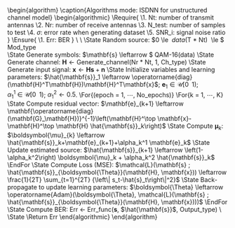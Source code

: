 \begin{algorithm}
\caption{Algorithms mode: ISDNN for unstructured channel model}
\begin{algorithmic}
\Require{ 
    \\1. Nt: number of transmit antennas
    \\2. Nr: number of receive antennas
    \\3. N\_test: number of samples to test
    \\4. $\sigma$: error rate when generating dataset
    \\5. SNR\_i: signal noise ratio
}
\Ensure{
    \\1. Err: BER
}
\\ \\
\State Random source: $0 \le $~data($T * Nt$)~$ \le $ Mod\_type   
\State Generate symbols:  $\mathbf{s} \leftarrow $ QAM-16(data) 
\State Generate channel: $\mathbf{H} \leftarrow \text{Generate\_channel(Nr * Nt, 1, Ch\_type)}$
\State Generate input signal: $\mathbf{x} \leftarrow \mathbf{H} \mathbf{s} + \mathbf{n}$
\State Initialize variables and learning parameters: $\hat{\mathbf{s}}_1 \leftarrow \operatorname{diag}(\mathbf{H}^T\mathbf{H})\mathbf{H}^T\mathbf{x}$; $\mathbf{e}_1 \in  \mathcal{U}[0 \;\; 1)$; $\alpha^1_1~\in~\mathcal{U}[0 \;\; 1)$; $\alpha^2_1 \leftarrow 0.5$.
\For{(epoch = 1, $\cdots$, No\_epochs)}
    \For{k = 1, $\cdots$, K}
        \State Compute residual vector: $\mathbf{e}_{k+1} \leftarrow \mathbf{\operatorname{diag}(\mathbf{G}_\mathbf{H})}^{-1}\left(\mathbf{H}^\top \mathbf{x}-\mathbf{H}^\top \mathbf{H} \hat{\mathbf{s}}_k\right)$
        \State Compute $\boldsymbol{\mu}_{k}$: $\boldsymbol{\mu}_{k} \leftarrow \hat{\mathbf{s}}_k+\mathbf{e}_{k+1}+\alpha_k^1 \mathbf{e}_k$
        \State Update estimated source: $\hat{\mathbf{s}}_{k+1} \leftarrow \left(1-\alpha_k^2\right) \boldsymbol{\mu}_k + \alpha_k^2 \hat{\mathbf{s}}_k$
    \EndFor
    \State Compute Loss (MSE): $\mathcal{L}(\mathbf{s} ; \hat{\mathbf{s}}_{\boldsymbol{\Theta}}(\mathbf{H}, \mathbf{x})) \leftarrow \frac{1}{2T} \sum_{t=1}^{2T} {\left\| s_t-\hat{s}_t\right\|^2}$
    \State Back-propagate to update learning parameters: $\boldsymbol{\Theta} \leftarrow \operatorname{Adam}(\boldsymbol{\Theta}, \mathcal{L}(\mathbf{s} ; \hat{\mathbf{s}}_{\boldsymbol{\Theta}}(\mathbf{H}, \mathbf{x})))$
\EndFor
\State Compute BER: Err $\leftarrow$ Err\_func($\mathbf{s}$, $\hat{\mathbf{s}}$, Output\_type)
\\
\State \Return Err
\end{algorithmic}
\end{algorithm}